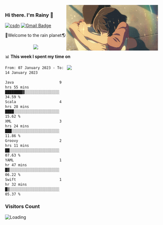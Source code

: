 <img  align='right' height="150" src="https://github.com/LikeRainDay/LikeRainDay/blob/master/pic/img_rain_1.gif?raw=true">



### Hi there. I'm Rainy :lemon:

[![csdn](https://img.shields.io/badge/-csdn-c14438?style=flat-square&logo=c&logoColor=white)](https://blog.csdn.net/qq_15807167)
[![Gmail Badge](https://img.shields.io/badge/-gmail-c14438?style=flat-square&logo=Gmail&logoColor=white&link=mailto:houshuai0816@gmail.com)](mailto:houshuai0816@gmail.com)

🚀Welcome to the rain planet🌎

<center>
<img align='center'  src="https://source.unsplash.com/random/1200x600">
</center>

📊 **This week I spent my time on**

<img align='right'   width="300" src="https://github-readme-stats.vercel.app/api?username=LikeRainDay&show_icons=true&title_color=fff&icon_color=79ff97&text_color=9f9f9f&bg_color=151515&count_private=true">

<!--START_SECTION:waka-->

```text
From: 07 January 2023 - To: 14 January 2023

Java                     9 hrs 55 mins   ████████▓░░░░░░░░░░░░░░░░   34.59 %
Scala                    4 hrs 28 mins   ████░░░░░░░░░░░░░░░░░░░░░   15.62 %
XML                      3 hrs 24 mins   ███░░░░░░░░░░░░░░░░░░░░░░   11.86 %
Groovy                   2 hrs 11 mins   ██░░░░░░░░░░░░░░░░░░░░░░░   07.63 %
YAML                     1 hr 47 mins    █▓░░░░░░░░░░░░░░░░░░░░░░░   06.22 %
Swift                    1 hr 32 mins    █▒░░░░░░░░░░░░░░░░░░░░░░░   05.37 %
```

<!--END_SECTION:waka-->

### Visitors Count
<img align="left" src = "https://profile-counter.glitch.me/LikeRainDay/count.svg" alt ="Loading">
